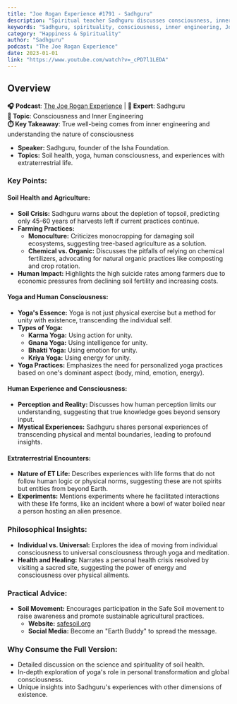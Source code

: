 ```yaml
---
title: "Joe Rogan Experience #1791 - Sadhguru"
description: "Spiritual teacher Sadhguru discusses consciousness, inner engineering, and practical approaches to achieving inner peace and well-being in modern life."
keywords: "Sadhguru, spirituality, consciousness, inner engineering, Joe Rogan, meditation, well-being, spiritual growth"
category: "Happiness & Spirituality"
author: "Sadhguru"
podcast: "The Joe Rogan Experience"
date: 2023-01-01
link: "https://www.youtube.com/watch?v=_cPD7l1LEDA"
---
```


## Overview

**🎧 Podcast**: [The Joe Rogan Experience](https://open.spotify.com/show/4rOoJ6Egrf8K2IrywzwOMk) | **📖 Expert**: Sadhguru  
**🎯 Topic**: Consciousness and Inner Engineering  
**⏱️ Key Takeaway**: True well-being comes from inner engineering and understanding the nature of consciousness
- **Speaker:** Sadhguru, founder of the Isha Foundation.
- **Topics:** Soil health, yoga, human consciousness, and experiences with extraterrestrial life.

### **Key Points:**

#### **Soil Health and Agriculture:**
- **Soil Crisis:** Sadhguru warns about the depletion of topsoil, predicting only 45-60 years of harvests left if current practices continue.
- **Farming Practices:**
  - **Monoculture:** Criticizes monocropping for damaging soil ecosystems, suggesting tree-based agriculture as a solution.
  - **Chemical vs. Organic:** Discusses the pitfalls of relying on chemical fertilizers, advocating for natural organic practices like composting and crop rotation.
- **Human Impact:** Highlights the high suicide rates among farmers due to economic pressures from declining soil fertility and increasing costs.

#### **Yoga and Human Consciousness:**
- **Yoga's Essence:** Yoga is not just physical exercise but a method for unity with existence, transcending the individual self.
- **Types of Yoga:**
  - **Karma Yoga:** Using action for unity.
  - **Gnana Yoga:** Using intelligence for unity.
  - **Bhakti Yoga:** Using emotion for unity.
  - **Kriya Yoga:** Using energy for unity.
- **Yoga Practices:** Emphasizes the need for personalized yoga practices based on one's dominant aspect (body, mind, emotion, energy).

#### **Human Experience and Consciousness:**
- **Perception and Reality:** Discusses how human perception limits our understanding, suggesting that true knowledge goes beyond sensory input.
- **Mystical Experiences:** Sadhguru shares personal experiences of transcending physical and mental boundaries, leading to profound insights.

#### **Extraterrestrial Encounters:**
- **Nature of ET Life:** Describes experiences with life forms that do not follow human logic or physical norms, suggesting these are not spirits but entities from beyond Earth.
- **Experiments:** Mentions experiments where he facilitated interactions with these life forms, like an incident where a bowl of water boiled near a person hosting an alien presence.

### **Philosophical Insights:**
- **Individual vs. Universal:** Explores the idea of moving from individual consciousness to universal consciousness through yoga and meditation.
- **Health and Healing:** Narrates a personal health crisis resolved by visiting a sacred site, suggesting the power of energy and consciousness over physical ailments.

### **Practical Advice:**
- **Soil Movement:** Encourages participation in the Safe Soil movement to raise awareness and promote sustainable agricultural practices.
  - **Website:** [safesoil.org](https://safesoil.org)
  - **Social Media:** Become an "Earth Buddy" to spread the message.

### **Why Consume the Full Version:**
- Detailed discussion on the science and spirituality of soil health.
- In-depth exploration of yoga's role in personal transformation and global consciousness.
- Unique insights into Sadhguru's experiences with other dimensions of existence.
